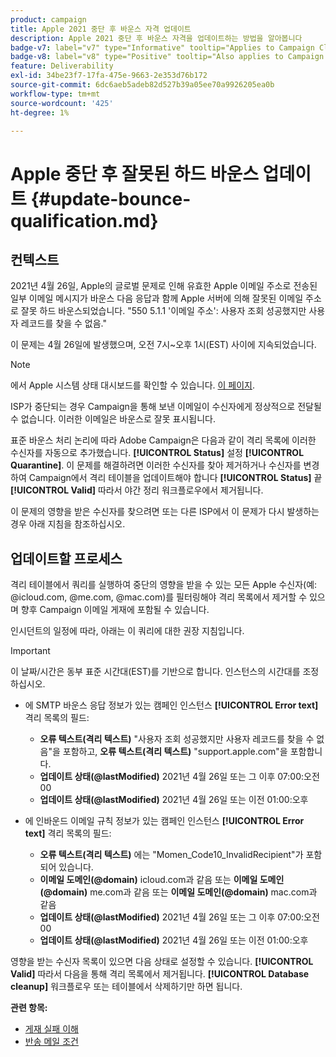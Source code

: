 ```yaml
---
product: campaign
title: Apple 2021 중단 후 바운스 자격 업데이트
description: Apple 2021 중단 후 바운스 자격을 업데이트하는 방법을 알아봅니다
badge-v7: label="v7" type="Informative" tooltip="Applies to Campaign Classic v7"
badge-v8: label="v8" type="Positive" tooltip="Also applies to Campaign v8"
feature: Deliverability
exl-id: 34be23f7-17fa-475e-9663-2e353d76b172
source-git-commit: 6dc6aeb5adeb82d527b39a05ee70a9926205ea0b
workflow-type: tm+mt
source-wordcount: '425'
ht-degree: 1%

---
```


# Apple 중단 후 잘못된 하드 바운스 업데이트 {#update-bounce-qualification.md}



## 컨텍스트

2021년 4월 26일, Apple의 글로벌 문제로 인해 유효한 Apple 이메일 주소로 전송된 일부 이메일 메시지가 바운스 다음 응답과 함께 Apple 서버에 의해 잘못된 이메일 주소로 잘못 하드 바운스되었습니다. &quot;550 5.1.1 &#39;이메일 주소&#39;: 사용자 조회 성공했지만 사용자 레코드를 찾을 수 없음.&quot;

이 문제는 4월 26일에 발생했으며, 오전 7시~오후 1시(EST) 사이에 지속되었습니다.

>[!NOTE]
>
>에서 Apple 시스템 상태 대시보드를 확인할 수 있습니다. [이 페이지](https://www.apple.com/support/systemstatus/).

ISP가 중단되는 경우 Campaign을 통해 보낸 이메일이 수신자에게 정상적으로 전달될 수 없습니다. 이러한 이메일은 바운스로 잘못 표시됩니다.

표준 바운스 처리 논리에 따라 Adobe Campaign은 다음과 같이 격리 목록에 이러한 수신자를 자동으로 추가했습니다. **[!UICONTROL Status]** 설정 **[!UICONTROL Quarantine]**. 이 문제를 해결하려면 이러한 수신자를 찾아 제거하거나 수신자를 변경하여 Campaign에서 격리 테이블을 업데이트해야 합니다 **[!UICONTROL Status]** 끝 **[!UICONTROL Valid]** 따라서 야간 정리 워크플로우에서 제거됩니다.

이 문제의 영향을 받은 수신자를 찾으려면 또는 다른 ISP에서 이 문제가 다시 발생하는 경우 아래 지침을 참조하십시오.

## 업데이트할 프로세스

격리 테이블에서 쿼리를 실행하여 중단의 영향을 받을 수 있는 모든 Apple 수신자(예: @icloud.com, @me.com, @mac.com)를 필터링해야 격리 목록에서 제거할 수 있으며 향후 Campaign 이메일 게재에 포함될 수 있습니다.

인시던트의 일정에 따라, 아래는 이 쿼리에 대한 권장 지침입니다.

>[!IMPORTANT]
>
>이 날짜/시간은 동부 표준 시간대(EST)를 기반으로 합니다. 인스턴스의 시간대를 조정하십시오.

* 에 SMTP 바운스 응답 정보가 있는 캠페인 인스턴스 **[!UICONTROL Error text]** 격리 목록의 필드:

   * **오류 텍스트(격리 텍스트)** &quot;사용자 조회 성공했지만 사용자 레코드를 찾을 수 없음&quot;을 포함하고, **오류 텍스트(격리 텍스트)** &quot;support.apple.com&quot;을 포함합니다.
   * **업데이트 상태(@lastModified)** 2021년 4월 26일 또는 그 이후 07:00:오전 00
   * **업데이트 상태(@lastModified)** 2021년 4월 26일 또는 이전 01:00:오후

* 에 인바운드 이메일 규칙 정보가 있는 캠페인 인스턴스 **[!UICONTROL Error text]** 격리 목록의 필드:

   * **오류 텍스트(격리 텍스트)** 에는 &quot;Momen_Code10_InvalidRecipient&quot;가 포함되어 있습니다.
   * **이메일 도메인(@domain)** icloud.com과 같음 또는 **이메일 도메인(@domain)** me.com과 같음 또는 **이메일 도메인(@domain)** mac.com과 같음
   * **업데이트 상태(@lastModified)** 2021년 4월 26일 또는 그 이후 07:00:오전 00
   * **업데이트 상태(@lastModified)** 2021년 4월 26일 또는 이전 01:00:오후

영향을 받는 수신자 목록이 있으면 다음 상태로 설정할 수 있습니다. **[!UICONTROL Valid]** 따라서 다음을 통해 격리 목록에서 제거됩니다. **[!UICONTROL Database cleanup]** 워크플로우 또는 테이블에서 삭제하기만 하면 됩니다.

**관련 항목:**
* [게재 실패 이해](understanding-delivery-failures.md)
* [반송 메일 조건](understanding-delivery-failures.md#bounce-mail-qualification)
